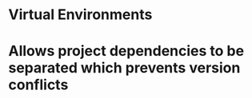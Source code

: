 # Virtual Environments
# Allows project dependencies to be separated which prevents version conflicts